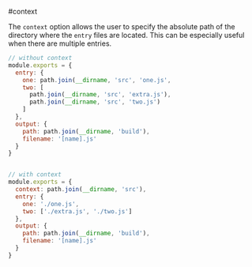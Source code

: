 #context

The `context` option allows the user to specify the absolute path of the directory where the `entry` files are located. This can be especially useful when there are multiple entries.

```javascript
// without context
module.exports = {
  entry: {
    one: path.join(__dirname, 'src', 'one.js',
    two: [
      path.join(__dirname, 'src', 'extra.js'),
      path.join(__dirname, 'src', 'two.js')
    ]
  },
  output: {
    path: path.join(__dirname, 'build'),
    filename: '[name].js'
  }
}


// with context
module.exports = {
  context: path.join(__dirname, 'src'),
  entry: {
    one: './one.js',
    two: ['./extra.js', './two.js']
  },
  output: {
    path: path.join(__dirname, 'build'),
    filename: '[name].js'
  }
}

```